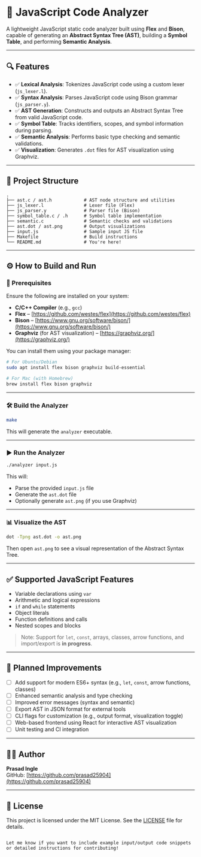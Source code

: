 
# 🧠 JavaScript Code Analyzer

A lightweight JavaScript static code analyzer built using **Flex** and **Bison**, capable of generating an **Abstract Syntax Tree (AST)**, building a **Symbol Table**, and performing **Semantic Analysis**.

---

## 🔍 Features

- ✅ **Lexical Analysis**: Tokenizes JavaScript code using a custom lexer (`js_lexer.l`).
- ✅ **Syntax Analysis**: Parses JavaScript code using Bison grammar (`js_parser.y`).
- ✅ **AST Generation**: Constructs and outputs an Abstract Syntax Tree from valid JavaScript code.
- ✅ **Symbol Table**: Tracks identifiers, scopes, and symbol information during parsing.
- ✅ **Semantic Analysis**: Performs basic type checking and semantic validations.
- ✅ **Visualization**: Generates `.dot` files for AST visualization using Graphviz.

---

## 📂 Project Structure

```
.
├── ast.c / ast.h            # AST node structure and utilities
├── js_lexer.l               # Lexer file (Flex)
├── js_parser.y              # Parser file (Bison)
├── symbol_table.c / .h      # Symbol table implementation
├── semantic.c               # Semantic checks and validations
├── ast.dot / ast.png        # Output visualizations
├── input.js                 # Sample input JS file
├── Makefile                 # Build instructions
└── README.md                # You're here!
```

---

## ⚙️ How to Build and Run

### 🔧 Prerequisites

Ensure the following are installed on your system:

- **C/C++ Compiler** (e.g., `gcc`)
- **Flex** – [https://github.com/westes/flex](https://github.com/westes/flex)
- **Bison** – [https://www.gnu.org/software/bison/](https://www.gnu.org/software/bison/)
- **Graphviz** (for AST visualization) – [https://graphviz.org/](https://graphviz.org/)

You can install them using your package manager:

```bash
# For Ubuntu/Debian
sudo apt install flex bison graphviz build-essential

# For Mac (with Homebrew)
brew install flex bison graphviz
```

---

### 🛠️ Build the Analyzer

```bash
make
```

This will generate the `analyzer` executable.

---

### ▶️ Run the Analyzer

```bash
./analyzer input.js
```

This will:
- Parse the provided `input.js` file
- Generate the `ast.dot` file
- Optionally generate `ast.png` (if you use Graphviz)

---

### 📊 Visualize the AST

```bash
dot -Tpng ast.dot -o ast.png
```

Then open `ast.png` to see a visual representation of the Abstract Syntax Tree.

---

## ✅ Supported JavaScript Features

- Variable declarations using `var`
- Arithmetic and logical expressions
- `if` and `while` statements
- Object literals
- Function definitions and calls
- Nested scopes and blocks

> Note: Support for `let`, `const`, arrays, classes, arrow functions, and import/export is **in progress**.

---

## 🚀 Planned Improvements

- [ ] Add support for modern ES6+ syntax (e.g., `let`, `const`, arrow functions, classes)
- [ ] Enhanced semantic analysis and type checking
- [ ] Improved error messages (syntax and semantic)
- [ ] Export AST in JSON format for external tools
- [ ] CLI flags for customization (e.g., output format, visualization toggle)
- [ ] Web-based frontend using React for interactive AST visualization
- [ ] Unit testing and CI integration

---

## 🧑‍💻 Author

**Prasad Ingle**  
GitHub: [https://github.com/prasad25904](https://github.com/prasad25904)

---

## 📝 License

This project is licensed under the MIT License. See the [LICENSE](LICENSE) file for details.
```

Let me know if you want to include example input/output code snippets or detailed instructions for contributing!
